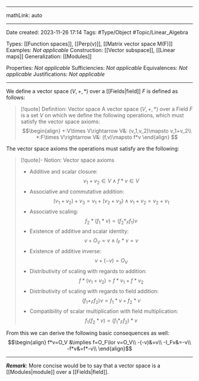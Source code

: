 
---

mathLink: auto

---
Date created: 2023-11-26 17:14
Tags: #Type/Object #Topic/Linear_Algebra 

Types: [[Function spaces]], [[Perp(v)]], [[Matrix vector space M(F)]]
Examples: _Not applicable_
Construction: [[Vector subspace]], [[Linear maps]]
Generalization: [[Modules]]

Properties: _Not applicable_
Sufficiencies: _Not applicable_
Equivalences: _Not applicable_
Justifications: _Not applicable_

---  

We define a vector space $(V,+,*)$ over a [[Fields|field]] $F$ is defined as follows:

> [!quote] Definition: Vector space
> A vector space $(V,+,*)$ over a Field $F$ is a set $V$ on which we define the following operations, which must satisfy the vector space axioms:
> $$\begin{align}
> +:V\times V\rightarrow V&: (v_1,v_2)\mapsto v_1+v_2\\
> *:F\times V\rightarrow V&: (f,v)\mapsto f*v
> \end{align}
> $$ 

The vector space axioms the operations must satisfy are the following:

>[!quote]- Notion: Vector space axioms
>- Additive and scalar closure:$$v_1+v_2\in V\land f*v\in V$$
>- Associative and commutative addition:$$(v_1+v_2)+v_3=v_1+(v_2+v_3)\land v_1+v_2=v_2+v_1$$
>- Associative scaling:$$f_2*(f_1*v)=(f_2*_Ff_1)v$$
>- Existence of additive and scalar identity:$$v+O_V=v\land I_F*v=v$$
>- Existence of additive inverse:$$v+(-v)=O_V$$
>- Distributivity of scaling with regards to addition:$$f*(v_1+v_2)=f*v_1+f*v_2$$
>- Distributivity of scaling with regards to field addition:$$(f_1+_Ff_2)v=f_1*v+f_2*v$$
>- Compatibility of scalar multiplication with field multiplication: $$f_{1}(f_{2}*v)=(f_{1}*_{F}f_{2})*v$$

From this we can derive the following basic consequences as well:
$$\begin{align}
f*v=O_V &\implies f=O_F\lor v=O_V\\
-(-v)&=v\\
-I_Fv&=-v\\
-f*v&=f*-v\\
\end{align}$$

---
**_Remark_**: More concise would be to say that a vector space is a [[Modules|module]] over a [[Fields|field]].   